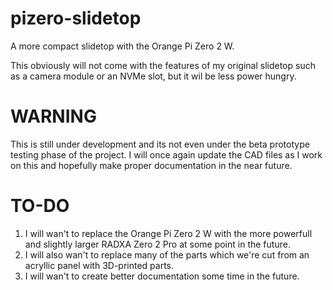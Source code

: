 # pizero-slidetop
A more compact slidetop with the Orange Pi Zero 2 W.

This obviously will not come with the features of my original slidetop such as a camera module or an NVMe slot, but it wil be less power hungry.

# WARNING
This is still under development and its not even under the beta prototype testing phase of the project. I will once again update the CAD files as I work on this and hopefully make proper documentation in the near future.

# TO-DO

1. I will wan't to replace the Orange Pi Zero 2 W with the more powerfull and slightly larger RADXA Zero 2 Pro at some point in the future.
2. I will also wan't to replace many of the parts which we're cut from an acryllic panel with 3D-printed parts.
3. I will wan't to create better documentation some time in the future.
